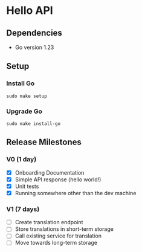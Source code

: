 # Hello API

## Dependencies

- Go version 1.23

## Setup
 
### Install Go
`sudo make setup`
 
### Upgrade Go
`sudo make install-go`

## Release Milestones
 
### V0 (1 day)
- [x] Onboarding Documentation
- [x] Simple API response (hello world!)
- [x] Unit tests
- [x] Running somewhere other than the dev machine
 
### V1 (7 days)
- [ ] Create translation endpoint
- [ ] Store translations in short-term storage
- [ ] Call existing service for translation
- [ ] Move towards long-term storage

